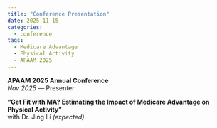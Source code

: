 ```yaml
---
title: "Conference Presentation"
date: 2025-11-15
categories:
  - conference
tags:
  - Medicare Advantage
  - Physical Activity
  - APAAM 2025
---
```


**APAAM 2025 Annual Conference**  
*Nov 2025* — Presenter  

**“Get Fit with MA? Estimating the Impact of Medicare Advantage on Physical Activity”**  
with Dr. Jing Li *(expected)*
